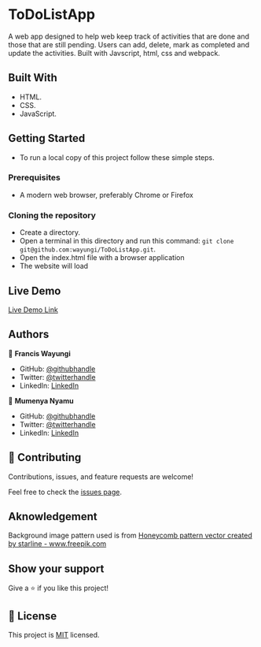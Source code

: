 # ToDoListApp
A web app designed to help web keep track of activities that are done and those that are still pending. Users can add, delete, mark as completed and update the activities. Built with Javscript, html, css and webpack.

## Built With

- HTML.
- CSS.
- JavaScript.


## Getting Started

- To run a local copy of this project follow these simple steps.

### Prerequisites
- A modern web browser, preferably Chrome or Firefox

### Cloning the repository
- Create a directory.
- Open a terminal in this directory and run this command: `git clone git@github.com:wayungi/ToDoListApp.git`.
- Open the index.html file with a browser application
- The website will load

## Live Demo

[Live Demo Link](https://soft-malabi-1a9e7c.netlify.app)

## Authors

👤 **Francis Wayungi**

- GitHub: [@githubhandle](https://github.com/wayungi)
- Twitter: [@twitterhandle](https://twitter.com/FrancisWayungi)
- LinkedIn: [LinkedIn](https://linkedin.com/in/francis-wayungi-3aa626231)

👤 **Mumenya Nyamu**
- GitHub: [@githubhandle](https://github.com/Nyame-Wolf/)
- Twitter: [@twitterhandle](https://twitter.com/Mumenyam)
- LinkedIn: [LinkedIn](https://www.linkedin.com/in/mumenya-nyamu-web-designer-data-enthusiast/) 

## 🤝 Contributing

Contributions, issues, and feature requests are welcome!

Feel free to check the [issues page](../../issues/).


## Aknowledgement
Background image pattern used is from <a href='https://www.freepik.com/vectors/honeycomb-pattern'>Honeycomb pattern vector created by starline - www.freepik.com</a>
## Show your support

Give a ⭐️ if you like this project!

## 📝 License

This project is [MIT](./MIT.md) licensed.
